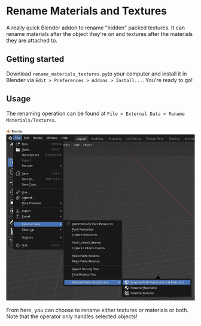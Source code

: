# Rename Materials and Textures
A really quick Blender addon to rename "hidden" packed textures. It can rename materials after the object they're on and textures after the materials they are attached to.

## Getting started
Download `rename_materials_textures.py`to your computer and install it in Blender via `Edit > Preferences > Addons > Install...`. You're ready to go!

## Usage
The renaming operation can be found at `File > External Data > Rename Materials/Textures`.

![Placement of operators](operation_placement.png)

From here, you can choose to rename either textures or materials or both. Note that the operator only handles selected objects!